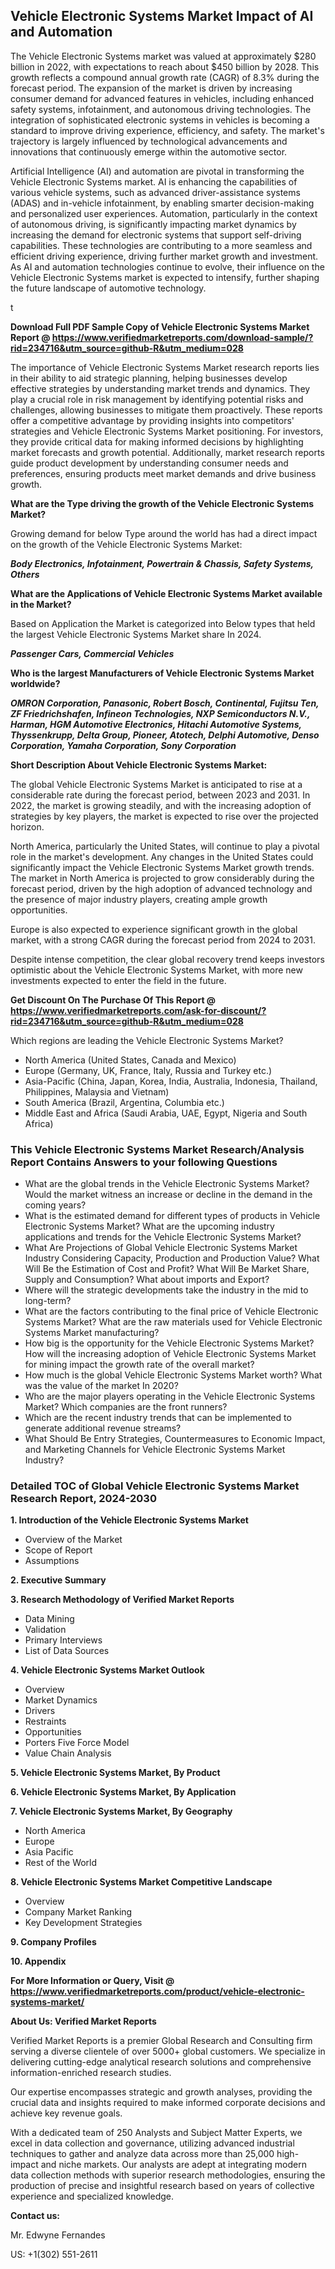 <h2>Vehicle Electronic Systems Market Impact of AI and Automation</h2><p>The Vehicle Electronic Systems market was valued at approximately $280 billion in 2022, with expectations to reach about $450 billion by 2028. This growth reflects a compound annual growth rate (CAGR) of 8.3% during the forecast period. The expansion of the market is driven by increasing consumer demand for advanced features in vehicles, including enhanced safety systems, infotainment, and autonomous driving technologies. The integration of sophisticated electronic systems in vehicles is becoming a standard to improve driving experience, efficiency, and safety. The market's trajectory is largely influenced by technological advancements and innovations that continuously emerge within the automotive sector.</p><p>Artificial Intelligence (AI) and automation are pivotal in transforming the Vehicle Electronic Systems market. AI is enhancing the capabilities of various vehicle systems, such as advanced driver-assistance systems (ADAS) and in-vehicle infotainment, by enabling smarter decision-making and personalized user experiences. Automation, particularly in the context of autonomous driving, is significantly impacting market dynamics by increasing the demand for electronic systems that support self-driving capabilities. These technologies are contributing to a more seamless and efficient driving experience, driving further market growth and investment. As AI and automation technologies continue to evolve, their influence on the Vehicle Electronic Systems market is expected to intensify, further shaping the future landscape of automotive technology.</p>t</p><p id="" class=""><strong>Download Full PDF Sample Copy of Vehicle Electronic Systems Market Report @ <a href="https://www.verifiedmarketreports.com/download-sample/?rid=234716&utm_source=github-R&utm_medium=028" target="_blank">https://www.verifiedmarketreports.com/download-sample/?rid=234716&utm_source=github-R&utm_medium=028</a></strong></p><p>The importance of&nbsp;Vehicle Electronic Systems Market research reports lies in their ability to aid strategic planning, helping businesses develop effective strategies by understanding market trends and dynamics. They play a crucial role in risk management by identifying potential risks and challenges, allowing businesses to mitigate them proactively. These reports offer a competitive advantage by providing insights into competitors' strategies and Vehicle Electronic Systems Market positioning. For investors, they provide critical data for making informed decisions by highlighting market forecasts and growth potential. Additionally, market research reports guide product development by understanding consumer needs and preferences, ensuring products meet market demands and drive business growth.</p><p><strong>What are the&nbsp;Type driving the growth of the Vehicle Electronic Systems Market?</strong></p><p id="" class="">Growing demand for below Type around the world has had a direct impact on the growth of the Vehicle Electronic Systems Market:</p><em><strong>Body Electronics, Infotainment, Powertrain & Chassis, Safety Systems, Others</strong></em></p><strong>What are the&nbsp;Applications&nbsp;of Vehicle Electronic Systems Market available in the Market?</strong></p><p id="" class="">Based on Application the Market is categorized into Below types that held the largest Vehicle Electronic Systems Market share In 2024.</p><em><strong>Passenger Cars, Commercial Vehicles</strong></em></p><strong>Who is the largest Manufacturers of Vehicle Electronic Systems Market worldwide?</strong></p><p><em><strong>OMRON Corporation, Panasonic, Robert Bosch, Continental, Fujitsu Ten, ZF Friedrichshafen, Infineon Technologies, NXP Semiconductors N.V., Harman, HGM Automotive Electronics, Hitachi Automotive Systems, Thyssenkrupp, Delta Group, Pioneer, Atotech, Delphi Automotive, Denso Corporation, Yamaha Corporation, Sony Corporation</strong></em></p><p id="" class=""><strong>Short Description About Vehicle Electronic Systems Market:</strong></p><p>The global Vehicle Electronic Systems Market is anticipated to rise at a considerable rate during the forecast period, between 2023 and 2031. In 2022, the market is growing steadily, and with the increasing adoption of strategies by key players, the market is expected to rise over the projected horizon.</p><p>North America, particularly the United States, will continue to play a pivotal role in the market's development. Any changes in the United States could significantly impact the Vehicle Electronic Systems Market growth trends. The market in North America is projected to grow considerably during the forecast period, driven by the high adoption of advanced technology and the presence of major industry players, creating ample growth opportunities.</p><p>Europe is also expected to experience significant growth in the global market, with a strong CAGR during the forecast period from 2024 to 2031.</p><p>Despite intense competition, the clear global recovery trend keeps investors optimistic about the Vehicle Electronic Systems Market, with more new investments expected to enter the field in the future.</p><p id="" class=""><strong>Get Discount On The Purchase Of This Report @ <a href="https://www.verifiedmarketreports.com/ask-for-discount/?rid=234716&utm_source=github-R&utm_medium=028" target="_blank">https://www.verifiedmarketreports.com/ask-for-discount/?rid=234716&utm_source=github-R&utm_medium=028</a></strong></p>Which regions are leading the Vehicle Electronic Systems Market?</p><ul><li>North America (United States, Canada and Mexico)</li><li>Europe (Germany, UK, France, Italy, Russia and Turkey etc.)</li><li>Asia-Pacific (China, Japan, Korea, India, Australia, Indonesia, Thailand, Philippines, Malaysia and Vietnam)</li><li>South America (Brazil, Argentina, Columbia etc.)</li><li>Middle East and Africa (Saudi Arabia, UAE, Egypt, Nigeria and South Africa)</li></ul><h3 id="" class="">This Vehicle Electronic Systems Market Research/Analysis Report Contains Answers to your following Questions</h3><ul><li>What are the global trends in the Vehicle Electronic Systems Market? Would the market witness an increase or decline in the demand in the coming years?</li><li>What is the estimated demand for different types of products in Vehicle Electronic Systems Market? What are the upcoming industry applications and trends for the Vehicle Electronic Systems Market?</li><li>What Are Projections of Global Vehicle Electronic Systems Market Industry Considering Capacity, Production and Production Value? What Will Be the Estimation of Cost and Profit? What Will Be Market Share, Supply and Consumption? What about imports and Export?</li><li>Where will the strategic developments take the industry in the mid to long-term?</li><li>What are the factors contributing to the final price of Vehicle Electronic Systems Market? What are the raw materials used for Vehicle Electronic Systems Market manufacturing?</li><li>How big is the opportunity for the Vehicle Electronic Systems Market? How will the increasing adoption of Vehicle Electronic Systems Market for mining impact the growth rate of the overall market?</li><li>How much is the global Vehicle Electronic Systems Market worth? What was the value of the market In 2020?</li><li>Who are the major players operating in the Vehicle Electronic Systems Market? Which companies are the front runners?</li><li>Which are the recent industry trends that can be implemented to generate additional revenue streams?</li><li>What Should Be Entry Strategies, Countermeasures to Economic Impact, and Marketing Channels for Vehicle Electronic Systems Market Industry?</li></ul><h3 id="" class="">Detailed TOC of Global Vehicle Electronic Systems Market Research Report, 2024-2030</h3><p id="" class=""><strong>1. Introduction of the Vehicle Electronic Systems Market</strong></p><ul><li>Overview of the Market</li><li>Scope of Report</li><li>Assumptions</li></ul><p id="" class=""><strong>2. Executive Summary</strong></p><p id="" class=""><strong>3. Research Methodology of Verified Market Reports</strong></p><ul><li>Data Mining</li><li>Validation</li><li>Primary Interviews</li><li>List of Data Sources</li></ul><p id="" class=""><strong>4. Vehicle Electronic Systems Market Outlook</strong></p><ul><li>Overview</li><li>Market Dynamics</li><li>Drivers</li><li>Restraints</li><li>Opportunities</li><li>Porters Five Force Model</li><li>Value Chain Analysis</li></ul><p id="" class=""><strong>5. Vehicle Electronic Systems Market, By Product</strong></p><p id="" class=""><strong>6. Vehicle Electronic Systems Market, By Application</strong></p><p id="" class=""><strong>7. Vehicle Electronic Systems Market, By Geography</strong></p><ul><li>North America</li><li>Europe</li><li>Asia Pacific</li><li>Rest of the World</li></ul><p id="" class=""><strong>8. Vehicle Electronic Systems Market Competitive Landscape</strong></p><ul><li>Overview</li><li>Company Market Ranking</li><li>Key Development Strategies</li></ul><p id="" class=""><strong>9. Company Profiles</strong></p><p id="" class=""><strong>10. Appendix</strong></p><p id="" class=""><strong>For More Information or Query, Visit @ <a href="https://www.verifiedmarketreports.com/product/vehicle-electronic-systems-market/" target="_blank">https://www.verifiedmarketreports.com/product/vehicle-electronic-systems-market/</a></strong></p><p id="" class=""><strong>About Us: Verified Market Reports</strong></p><p id="" class="">Verified Market Reports is a premier Global Research and Consulting firm serving a diverse clientele of over 5000+ global customers. We specialize in delivering cutting-edge analytical research solutions and comprehensive information-enriched research studies.</p><p id="" class="">Our expertise encompasses strategic and growth analyses, providing the crucial data and insights required to make informed corporate decisions and achieve key revenue goals.</p><p id="" class="">With a dedicated team of 250 Analysts and Subject Matter Experts, we excel in data collection and governance, utilizing advanced industrial techniques to gather and analyze data across more than 25,000 high-impact and niche markets. Our analysts are adept at integrating modern data collection methods with superior research methodologies, ensuring the production of precise and insightful research based on years of collective experience and specialized knowledge.</p><p id="" class=""><strong>Contact us:</strong></p><p id="" class="">Mr. Edwyne Fernandes</p><p id="" class="">US: +1(302) 551-2611</p>